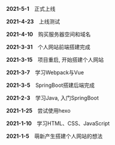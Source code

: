 **2021-5-1** 正式上线

**2021-4-23** 上线测试

**2021-4-10** 购买服务器空间和域名

**2021-3-31** 个人网站前端搭建完成

**2021-3-15** 项目重启, 开始搭建个人网站

**2021-3-7** 学习Webpack与Vue

**2021-3-5** SpringBoot搭建后端完成

**2021-2-3** 学习Java, 入门SpringBoot

**2021-1-25** 尝试使用hexo

**2021-1-10** 学习HTML、CSS、JavaScript

**2021-1-5** 萌新产生搭建个人网站的想法

